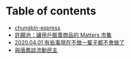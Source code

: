 # Table of contents

* [chungkin-express](README.md)
* [許願池：讓用戶販賣商品的 Matters 市集](xu-yuan-chi-rang-yong-hu-fan-mai-shang-pin-de-matters-shi-ji.md)
* [2020.04.01 有些事現在不做一輩子都不會做了](2020.04.01-you-xie-shi-xian-zai-bu-zuo-yi-bei-zi-du-bu-hui-zuo-le.md)
* [與唐鳳談流動民主](yu-tang-feng-tan-liu-dong-min-zhu.md)

